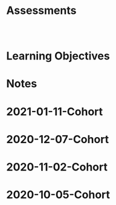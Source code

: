 # Assessments
```



```

# Learning Objectives

# Notes




# 2021-01-11-Cohort

# 2020-12-07-Cohort

# 2020-11-02-Cohort

# 2020-10-05-Cohort
